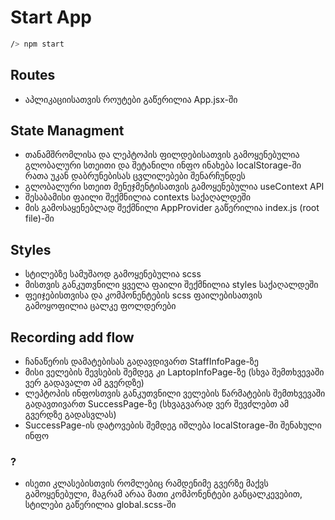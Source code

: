 # Start App
```bash
/> npm start
```
## Routes
- აპლიკაციისათვის როუტები გაწერილია App.jsx-ში

## State Managment
- თანამშრომლისა და ლეპტოპის ფილდებისათვის გამოყენებულია გლობალური სთეითი და შეტანილი ინფო ინახება localStorage-ში რათა უკან დაბრუნებისას ცვლილებები შენარჩუნდეს
- გლობალური სთეით მენეჯმენტისათვის გამოყენებულია useContext API
- შესაბამისი ფაილი შექმნილია contexts საქაღალდეში
- მის გამოსაყენებლად შექმნილი AppProvider გაწერილია index.js (root file)-ში

## Styles
- სტილებზე სამუშაოდ გამოყენებულია scss
- მისთვის განკუთვნილი ყველა ფაილი შექმნილია styles საქაღალდეში
- ფეიჯებისთვისა და კომპონენტების scss ფაილებისათვის გამოყოფილია ცალკე ფოლდერები

## Recording add flow
- ჩანაწერის დამატებისას გადავდივართ StaffInfoPage-ზე
- მისი ველების შევსების შემდეგ კი LaptopInfoPage-ზე (სხვა შემთხვევაში ვერ გადავალთ ამ გვერდზე)
- ლეპტოპის ინფოსთვის განკუთვნილი ველების წარმატების შემთხვევაში გადავთივართ SuccessPage-ზე (სხვაგვარად ვერ შევძლებთ ამ გვერდზე გადასვლას)
- SuccessPage-ის დატოვების შემდეგ იშლება localStorage-ში შენახული ინფო

### ?
- ისეთი კლასებისთვის რომლებიც რამდენიმე გვერზე მაქვს გამოყენებული, მაგრამ არაა მათი კომპონენტები განცალკევებით, სტილები გაწერილია global.scss-ში